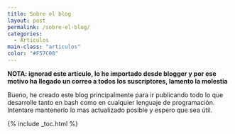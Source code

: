 ```yaml
---
title: Sobre el blog
layout: post
permalink: /sobre-el-blog/
categories:
  - Articulos
main-class: "articulos"
color: "#F57C00"
---
```

**NOTA: ignorad este artículo, lo he importado desde blogger y por ese motivo ha llegado un correo a todos los suscriptores, lamento la molestia**

Bueno, he creado este blog principalmente para ir publicando todo lo que desarrolle tanto en bash como en cualquier lenguaje de programación. Intentare mantenerlo lo mas actualizado posible y espero que sea útil.



{% include _toc.html %}

